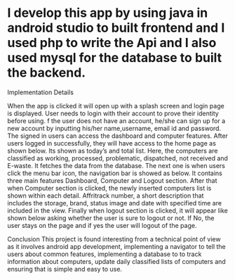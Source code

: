 # I develop this app by using java in android studio to built frontend and I used php to write the Api and I also used mysql for the database to built the backend.

Implementation Details

When the app is clicked it will open up with a splash screen and login page is displayed. User needs to login with their account to prove their identity 
before using.
f the user does not have an account, he/she can sign up for a new account by inputting his/her name,username, email id and password. The signed in users 
can access the dashboard and computer features. 
After users logged in successfully, they will have access to the home page as shown below.
Its shown as today’s and total list. Here, the computers are classified as working, processed, problematic, dispatched, not received and E-waste. 
It fetches the data from the database.
The next one is when users click the menu bar icon, the navigation bar is showed as below. It contains three main features Dashboard, Computer and 
Logout section. 
After that when Computer section is clicked, the newly inserted computers list is shown within each detail. Affritrack number,  a short description 
that includes the storage, brand, status image and date with specified time are included in the view.
Finally when logout section is clicked, it will appear like shown below asking whether the user is sure to logout or not. If No, the user stays on 
the page and if yes the user will logout of the page.

 Conclusion
This project is found interesting from a technical point of view as it involves android app development, implementing a navigator to tell the users about 
common features, implementing a database to to track information about computers, update daily classified lists of computers and ensuring that is simple 
and easy to use.
